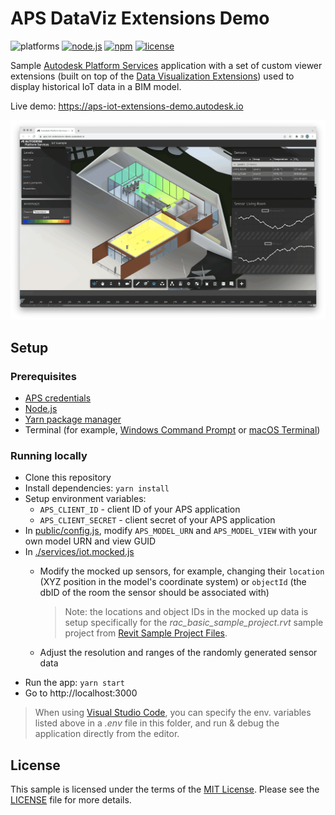 # APS DataViz Extensions Demo

![platforms](https://img.shields.io/badge/platform-windows%20%7C%20osx%20%7C%20linux-lightgray.svg)
[![node.js](https://img.shields.io/badge/Node.js-16.17-blue.svg)](https://nodejs.org)
[![npm](https://img.shields.io/badge/npm-8.15-blue.svg)](https://www.npmjs.com/)
[![license](https://img.shields.io/:license-mit-green.svg)](https://opensource.org/licenses/MIT)

Sample [Autodesk Platform Services](https://aps.autodesk.com) application with a set of custom viewer extensions (built on top of the [Data Visualization Extensions](https://forge.autodesk.com/en/docs/dataviz/v1/developers_guide/introduction)) used to display historical IoT data in a BIM model.

Live demo: https://aps-iot-extensions-demo.autodesk.io

![thumbnail](./thumbnail.png)

## Setup

### Prerequisites

- [APS credentials](https://forge.autodesk.com/en/docs/oauth/v2/tutorials/create-app)
- [Node.js](https://nodejs.org)
- [Yarn package manager](https://yarnpkg.com)
- Terminal (for example, [Windows Command Prompt](https://en.wikipedia.org/wiki/Cmd.exe) or [macOS Terminal](https://support.apple.com/guide/terminal/welcome/mac))

### Running locally

- Clone this repository
- Install dependencies: `yarn install`
- Setup environment variables:
    - `APS_CLIENT_ID` - client ID of your APS application
    - `APS_CLIENT_SECRET` - client secret of your APS application
- In [public/config.js](./public/config.js), modify `APS_MODEL_URN` and `APS_MODEL_VIEW` with your own model URN and view GUID
- In [./services/iot.mocked.js](./services/iot.mocked.js)
    - Modify the mocked up sensors,
for example, changing their `location` (XYZ position in the model's coordinate system)
or `objectId` (the dbID of the room the sensor should be associated with)

        > Note: the locations and object IDs in the mocked up data is setup specifically for the _rac\_basic\_sample\_project.rvt_ sample project from [Revit Sample Project Files](https://knowledge.autodesk.com/support/revit/getting-started/caas/CloudHelp/cloudhelp/2022/ENU/Revit-GetStarted/files/GUID-61EF2F22-3A1F-4317-B925-1E85F138BE88-htm.html).

    - Adjust the resolution and ranges of the randomly generated sensor data
- Run the app: `yarn start`
- Go to http://localhost:3000

> When using [Visual Studio Code](https://code.visualstudio.com), you can specify the env. variables listed above in a _.env_ file in this folder, and run & debug the application directly from the editor.

## License

This sample is licensed under the terms of the [MIT License](http://opensource.org/licenses/MIT).
Please see the [LICENSE](LICENSE) file for more details.
